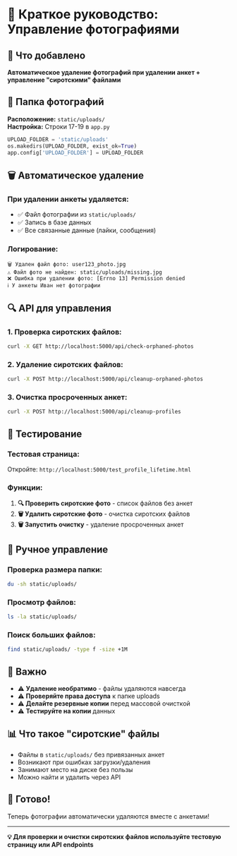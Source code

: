 # 📸 Краткое руководство: Управление фотографиями

## 🎯 Что добавлено

**Автоматическое удаление фотографий при удалении анкет + управление "сиротскими" файлами**

## 📁 Папка фотографий

**Расположение:** `static/uploads/`  
**Настройка:** Строки 17-19 в `app.py`

```python
UPLOAD_FOLDER = 'static/uploads'
os.makedirs(UPLOAD_FOLDER, exist_ok=True)
app.config['UPLOAD_FOLDER'] = UPLOAD_FOLDER
```

## 🗑️ Автоматическое удаление

### При удалении анкеты удаляется:
- ✅ Файл фотографии из `static/uploads/`
- ✅ Запись в базе данных
- ✅ Все связанные данные (лайки, сообщения)

### Логирование:
```
🗑️ Удален файл фото: user123_photo.jpg
⚠️ Файл фото не найден: static/uploads/missing.jpg
❌ Ошибка при удалении фото: [Errno 13] Permission denied
ℹ️ У анкеты Иван нет фотографии
```

## 🔍 API для управления

### 1. Проверка сиротских файлов:
```bash
curl -X GET http://localhost:5000/api/check-orphaned-photos
```

### 2. Удаление сиротских файлов:
```bash
curl -X POST http://localhost:5000/api/cleanup-orphaned-photos
```

### 3. Очистка просроченных анкет:
```bash
curl -X POST http://localhost:5000/api/cleanup-profiles
```

## 🧪 Тестирование

### Тестовая страница:
Откройте: `http://localhost:5000/test_profile_lifetime.html`

### Функции:
1. **🔍 Проверить сиротские фото** - список файлов без анкет
2. **🗑️ Удалить сиротские фото** - очистка сиротских файлов
3. **🗑️ Запустить очистку** - удаление просроченных анкет

## 🔧 Ручное управление

### Проверка размера папки:
```bash
du -sh static/uploads/
```

### Просмотр файлов:
```bash
ls -la static/uploads/
```

### Поиск больших файлов:
```bash
find static/uploads/ -type f -size +1M
```

## 🚨 Важно

- ⚠️ **Удаление необратимо** - файлы удаляются навсегда
- ⚠️ **Проверяйте права доступа** к папке uploads
- ⚠️ **Делайте резервные копии** перед массовой очисткой
- ⚠️ **Тестируйте на копии** данных

## 📊 Что такое "сиротские" файлы

- Файлы в `static/uploads/` без привязанных анкет
- Возникают при ошибках загрузки/удаления
- Занимают место на диске без пользы
- Можно найти и удалить через API

## 🎉 Готово!

Теперь фотографии автоматически удаляются вместе с анкетами!

---

**💡 Для проверки и очистки сиротских файлов используйте тестовую страницу или API endpoints** 